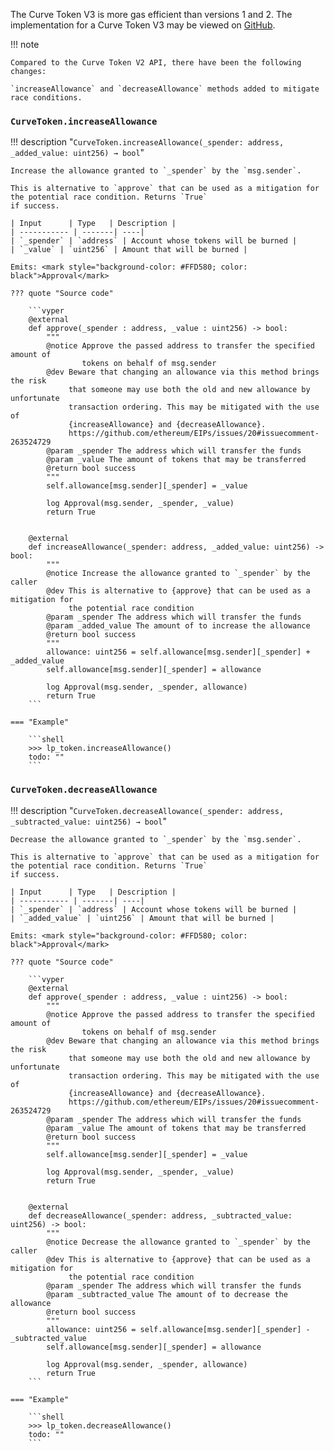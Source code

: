 The Curve Token V3 is more gas efficient than versions 1 and 2. The implementation for a Curve Token V3 may be viewed on
[GitHub](https://github.com/curvefi/curve-contract/blob/master/contracts/tokens/CurveTokenV3.vy).

!!! note

    Compared to the Curve Token V2 API, there have been the following changes:

    `increaseAllowance` and `decreaseAllowance` methods added to mitigate race conditions.

### `CurveToken.increaseAllowance`

!!! description "`CurveToken.increaseAllowance(_spender: address, _added_value: uint256) → bool`"

    Increase the allowance granted to `_spender` by the `msg.sender`.

    This is alternative to `approve` that can be used as a mitigation for the potential race condition. Returns `True`
    if success.

    | Input      | Type   | Description |
    | ----------- | -------| ----|
    | `_spender` | `address` | Account whose tokens will be burned |
    | `_value` | `uint256` | Amount that will be burned |

    Emits: <mark style="background-color: #FFD580; color: black">Approval</mark>

    ??? quote "Source code"

        ```vyper
        @external
        def approve(_spender : address, _value : uint256) -> bool:
            """
            @notice Approve the passed address to transfer the specified amount of
                    tokens on behalf of msg.sender
            @dev Beware that changing an allowance via this method brings the risk
                 that someone may use both the old and new allowance by unfortunate
                 transaction ordering. This may be mitigated with the use of
                 {increaseAllowance} and {decreaseAllowance}.
                 https://github.com/ethereum/EIPs/issues/20#issuecomment-263524729
            @param _spender The address which will transfer the funds
            @param _value The amount of tokens that may be transferred
            @return bool success
            """
            self.allowance[msg.sender][_spender] = _value

            log Approval(msg.sender, _spender, _value)
            return True


        @external
        def increaseAllowance(_spender: address, _added_value: uint256) -> bool:
            """
            @notice Increase the allowance granted to `_spender` by the caller
            @dev This is alternative to {approve} that can be used as a mitigation for
                 the potential race condition
            @param _spender The address which will transfer the funds
            @param _added_value The amount of to increase the allowance
            @return bool success
            """
            allowance: uint256 = self.allowance[msg.sender][_spender] + _added_value
            self.allowance[msg.sender][_spender] = allowance

            log Approval(msg.sender, _spender, allowance)
            return True
        ```

    === "Example"

        ```shell
        >>> lp_token.increaseAllowance()
        todo: ""
        ```

### `CurveToken.decreaseAllowance`

!!! description "`CurveToken.decreaseAllowance(_spender: address, _subtracted_value: uint256) → bool`"

    Decrease the allowance granted to `_spender` by the `msg.sender`.

    This is alternative to `approve` that can be used as a mitigation for the potential race condition. Returns `True`
    if success.

    | Input      | Type   | Description |
    | ----------- | -------| ----|
    | `_spender` | `address` | Account whose tokens will be burned |
    | `_added_value` | `uint256` | Amount that will be burned |

    Emits: <mark style="background-color: #FFD580; color: black">Approval</mark>

    ??? quote "Source code"

        ```vyper
        @external
        def approve(_spender : address, _value : uint256) -> bool:
            """
            @notice Approve the passed address to transfer the specified amount of
                    tokens on behalf of msg.sender
            @dev Beware that changing an allowance via this method brings the risk
                 that someone may use both the old and new allowance by unfortunate
                 transaction ordering. This may be mitigated with the use of
                 {increaseAllowance} and {decreaseAllowance}.
                 https://github.com/ethereum/EIPs/issues/20#issuecomment-263524729
            @param _spender The address which will transfer the funds
            @param _value The amount of tokens that may be transferred
            @return bool success
            """
            self.allowance[msg.sender][_spender] = _value

            log Approval(msg.sender, _spender, _value)
            return True


        @external
        def decreaseAllowance(_spender: address, _subtracted_value: uint256) -> bool:
            """
            @notice Decrease the allowance granted to `_spender` by the caller
            @dev This is alternative to {approve} that can be used as a mitigation for
                 the potential race condition
            @param _spender The address which will transfer the funds
            @param _subtracted_value The amount of to decrease the allowance
            @return bool success
            """
            allowance: uint256 = self.allowance[msg.sender][_spender] - _subtracted_value
            self.allowance[msg.sender][_spender] = allowance

            log Approval(msg.sender, _spender, allowance)
            return True
        ```

    === "Example"

        ```shell
        >>> lp_token.decreaseAllowance()
        todo: ""
        ```
